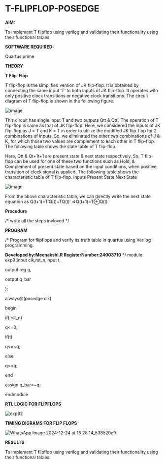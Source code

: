# T-FLIPFLOP-POSEDGE

**AIM:**

To implement  T flipflop using verilog and validating their functionality using their functional tables

**SOFTWARE REQUIRED:**

Quartus prime

**THEORY**

**T Flip-Flop**

T flip-flop is the simplified version of JK flip-flop. It is obtained by connecting the same input ‘T’ to both inputs of JK flip-flop. It operates with only positive clock transitions or negative clock transitions. The circuit diagram of T flip-flop is shown in the following figure.

![image](https://github.com/naavaneetha/T-FLIPFLOP-POSEDGE/assets/154305477/458a68fe-2d08-4a9d-ac4f-7ae0480ce0bd)

 
This circuit has single input T and two outputs Qtt & Qtt’. The operation of T flip-flop is same as that of JK flip-flop. Here, we considered the inputs of JK flip-flop as J = T and K = T in order to utilize the modified JK flip-flop for 2 combinations of inputs. So, we eliminated the other two combinations of J & K, for which those two values are complement to each other in T flip-flop. The following table shows the state table of T flip-flop.

Here, Qtt & Qt+1t+1 are present state & next state respectively. So, T flip-flop can be used for one of these two functions such as Hold, & Complement of present state based on the input conditions, when positive transition of clock signal is applied. The following table shows the characteristic table of T flip-flop. Inputs Present State Next State

![image](https://github.com/naavaneetha/T-FLIPFLOP-POSEDGE/assets/154305477/cdd7fb32-539f-4b66-bb8d-f305a153c886)

 
From the above characteristic table, we can directly write the next state equation as Q(t+1)=T′Q(t)+TQ(t)′ ⇒Q(t+1)=T⊕Q(t)

**Procedure**

/* write all the steps invloved */

**PROGRAM**

/* Program for flipflops and verify its truth table in quartus using Verilog programming. 

**Developed by:Meenakshi.R RegisterNumber:24003710**
*/
module exp9(input clk,rst_n,input t,

output reg q,

output q_bar

);

always@(posedge clk)

begin

if(!rst_n)

q<=0;

if(t)

q<=~q;

else

q<=q;

end

assign q_bar=~q;

endmodule

**RTL LOGIC FOR FLIPFLOPS**

![exp92](https://github.com/user-attachments/assets/24b09be2-14ee-42b5-83e5-bae85090c0e8)


**TIMING DIGRAMS FOR FLIP FLOPS**

![WhatsApp Image 2024-12-24 at 13 28 14_538520e9](https://github.com/user-attachments/assets/d443acf2-111b-4d20-ae91-61206628ca60)

**RESULTS**

To implement T filpflop using verilog and validating their functionality using their functional tables.

